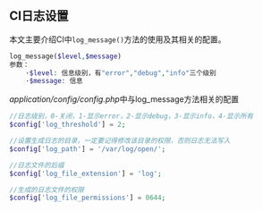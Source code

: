 ## CI日志设置

本文主要介绍CI中`log_message()`方法的使用及其相关的配置。

```php
log_message($level,$message)
参数：
	·$level: 信息级别，有"error","debug","info"三个级别
	·$message: 信息
```

*application/config/config.php*中与log_message方法相关的配置

```php
//日志级别，0-关闭，1-显示error，2-显示debug，3-显示info，4-显示所有
$config['log_threshold'] = 2;

//设置生成日志的目录，一定要记得修改该目录的权限，否则日志无法写入
$config['log_path'] = '/var/log/open/';

//日志文件的后缀
$config['log_file_extension'] = 'log';

//生成的日志文件的权限
$config['log_file_permissions'] = 0644;
```



